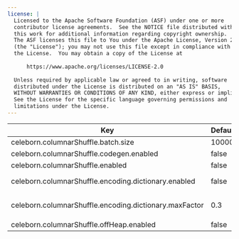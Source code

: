 ```yaml
---
license: |
  Licensed to the Apache Software Foundation (ASF) under one or more
  contributor license agreements.  See the NOTICE file distributed with
  this work for additional information regarding copyright ownership.
  The ASF licenses this file to You under the Apache License, Version 2.0
  (the "License"); you may not use this file except in compliance with
  the License.  You may obtain a copy of the License at
  
      https://www.apache.org/licenses/LICENSE-2.0
  
  Unless required by applicable law or agreed to in writing, software
  distributed under the License is distributed on an "AS IS" BASIS,
  WITHOUT WARRANTIES OR CONDITIONS OF ANY KIND, either express or implied.
  See the License for the specific language governing permissions and
  limitations under the License.
---
```


<!--begin-include-->
| Key | Default | Description | Since |
| --- | ------- | ----------- | ----- |
| celeborn.columnarShuffle.batch.size | 10000 | Vector batch size for columnar shuffle. | 0.3.0 | 
| celeborn.columnarShuffle.codegen.enabled | false | Whether to use codegen for columnar-based shuffle. | 0.3.0 | 
| celeborn.columnarShuffle.enabled | false | Whether to enable columnar-based shuffle. | 0.2.0 | 
| celeborn.columnarShuffle.encoding.dictionary.enabled | false | Whether to use dictionary encoding for columnar-based shuffle data. | 0.3.0 | 
| celeborn.columnarShuffle.encoding.dictionary.maxFactor | 0.3 | Max factor for dictionary size. The max dictionary size is `min(32.0 KB, celeborn.columnarShuffle.batch.size * celeborn.columnar.shuffle.encoding.dictionary.maxFactor)`. | 0.3.0 | 
| celeborn.columnarShuffle.offHeap.enabled | false | Whether to use off heap columnar vector. | 0.3.0 | 
<!--end-include-->
